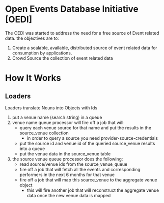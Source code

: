 Open Events Database Initiative [OEDI]
========================================

The OEDI was started to address the need for a free source of Event related data. the objectives are to:

1. Create a scalable, available, distributed source of event related data for consumption by applications.
2. Crowd Source the collection of event related data

How It Works
==============

Loaders
----------

Loaders translate Nouns into Objects with Ids

1. put a venue name (search string) in a queue
2. venue name queue processor will fire off a job that will:
   - query each venue source for that name and put the results in the source_venue collection
     - in order to query a source you need provider-source-credentials
   - put the source id and venue id of the queried source_venue results into a queue
   - put the venue data in the source_venue table
4. the source venue queue processor does the following:
   - read source/venue ids from the source_venue_queue
   - fire off a job that will fetch all the events and corresponding performers in the next 6 months for that venue
   - fire off a job that will map this source_venue to the aggregate venue object
     - this will fire another job that will reconstruct the aggregate venue data once the new venue data is mapped
